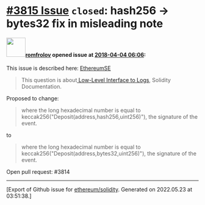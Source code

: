 # [\#3815 Issue](https://github.com/ethereum/solidity/issues/3815) `closed`: hash256 -> bytes32 fix in misleading note

#### <img src="https://avatars.githubusercontent.com/u/23285565?u=1833d283089f81a15857b15d3d383ac212e63a18&v=4" width="50">[romfrolov](https://github.com/romfrolov) opened issue at [2018-04-04 06:06](https://github.com/ethereum/solidity/issues/3815):

This issue is described here: [EthereumSE](https://ethereum.stackexchange.com/questions/44628/understanding-low-level-interface-to-logs)

> This question is about[ Low-Level Interface to Logs](http://solidity.readthedocs.io/en/v0.4.21/contracts.html#low-level-interface-to-logs), Solidity Documentation.

Proposed to change: 

> where the long hexadecimal number is equal to keccak256("Deposit(address,hash256,uint256)"), the signature of the event.

to

> where the long hexadecimal number is equal to keccak256("Deposit(address,bytes32,uint256)"), the signature of the event.

Open pull request: #3814 




-------------------------------------------------------------------------------



[Export of Github issue for [ethereum/solidity](https://github.com/ethereum/solidity). Generated on 2022.05.23 at 03:51:38.]
